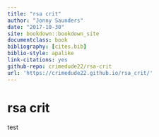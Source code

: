 ```yaml
---
title: "rsa crit"
author: "Jonny Saunders"
date: "2017-10-30"
site: bookdown::bookdown_site
documentclass: book
bibliography: [cites.bib]
biblio-style: apalike
link-citations: yes
github-repo: crimedude22/rsa-crit
url: 'https://crimedude22.github.io/rsa_crit/'
---
```


# rsa crit

test
